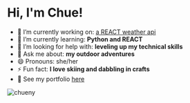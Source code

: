 <h1>Hi, I'm Chue!</h1>

- 🔭 I’m currently working on: [a REACT weather api](https://github.com/chueny/weather-app-react)
- 🌱 I’m currently learning: **Python and REACT**
- 🤝 I’m looking for help with: **leveling up my technical skills**
- 💬 Ask me about: **my outdoor adventures**
- 😄 Pronouns: she/her
- ⚡ Fun fact: **I love skiing and dabbling in crafts**
- 🔗 See my portfolio [here](https://lambent-cactus-fc5457.netlify.app/)



<p><img align="left" src="https://github-readme-stats.vercel.app/api?username=chueny&show_icons=true&locale=en&layout=compact"
        alt="chueny" /></p>

<!-- <p>&nbsp;<img align="center" src="https://github-readme-stats.vercel.app/api?username=chueny&show_icons=true&locale=en" alt="chueny" /></p> -->
<!-- 
<p><img align="center" src="https://github-readme-streak-stats.herokuapp.com/?user=chueny&" alt="chueny" /></p> -->
